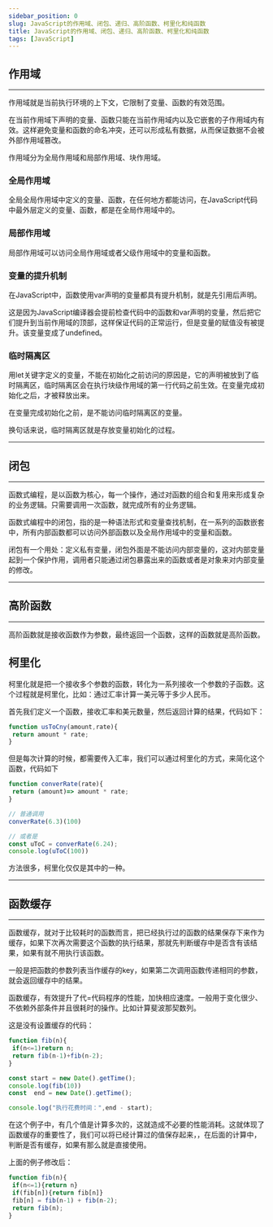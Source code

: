 ```yaml
---
sidebar_position: 0
slug: JavaScript的作用域、闭包、递归、高阶函数、柯里化和纯函数
title: JavaScript的作用域、闭包、递归、高阶函数、柯里化和纯函数
tags: [JavaScript]
---
```



## 作用域

---

作用域就是当前执行环境的上下文，它限制了变量、函数的有效范围。

在当前作用域下声明的变量、函数只能在当前作用域内以及它嵌套的子作用域内有效。这样避免变量和函数的命名冲突，还可以形成私有数据，从而保证数据不会被外部作用域篡改。

作用域分为全局作用域和局部作用域、块作用域。

### 全局作用域

全局全局作用域中定义的变量、函数，在任何地方都能访问，在JavaScript代码中最外层定义的变量、函数，都是在全局作用域中的。

### 局部作用域

局部作用域可以访问全局作用域或者父级作用域中的变量和函数。

### 变量的提升机制

在JavaScript中，函数使用var声明的变量都具有提升机制，就是先引用后声明。

这是因为JavaScript编译器会提前检查代码中的函数和var声明的变量，然后把它们提升到当前作用域的顶部，这样保证代码的正常运行，但是变量的赋值没有被提升。该变量变成了undefined。

### 临时隔离区

用let关键字定义的变量，不能在初始化之前访问的原因是，它的声明被放到了临时隔离区，临时隔离区会在执行块级作用域的第一行代码之前生效。在变量完成初始化之后，才被释放出来。

在变量完成初始化之前，是不能访问临时隔离区的变量。

换句话来说，临时隔离区就是存放变量初始化的过程。

---

## 闭包

---

函数式编程，是以函数为核心，每一个操作，通过对函数的组合和复用来形成复杂的业务逻辑。只需要调用一次函数，就完成所有的业务逻辑。

函数式编程中的闭包，指的是一种语法形式和变量查找机制，在一系列的函数嵌套中，所有内部函数都可以访问外部函数以及全局作用域中的变量和函数。

闭包有一个用处：定义私有变量，闭包外面是不能访问内部变量的，这对内部变量起到一个保护作用，调用者只能通过闭包暴露出来的函数或者是对象来对内部变量的修改。

---

## 高阶函数

---

高阶函数就是接收函数作为参数，最终返回一个函数，这样的函数就是高阶函数。

## 柯里化

柯里化就是把一个接收多个参数的函数，转化为一系列接收一个参数的子函数。这个过程就是柯里化，比如：通过汇率计算一美元等于多少人民币。

首先我们定义一个函数，接收汇率和美元数量，然后返回计算的结果，代码如下：

```js
function usToCny(amount,rate){
 return amount * rate;
}
```

但是每次计算的时候，都需要传入汇率，我们可以通过柯里化的方式，来简化这个函数，代码如下

```js
function converRate(rate){
 return (amount)=> amount * rate;
}

// 普通调用
converRate(6.3)(100)

// 或者是
const uToC = converRate(6.24);
console.log(uToC(100))
```

方法很多，柯里化仅仅是其中的一种。

---

## 函数缓存

---

函数缓存，就对于比较耗时的函数而言，把已经执行过的函数的结果保存下来作为缓存，如果下次再次需要这个函数的执行结果，那就先判断缓存中是否含有该结果，如果有就不用执行该函数。

一般是把函数的参数列表当作缓存的key，如果第二次调用函数传递相同的参数，就会返回缓存中的结果。

函数缓存，有效提升了代=代码程序的性能，加快相应速度。一般用于变化很少、不依赖外部条件并且很耗时的操作。比如计算斐波那契数列。

这是没有设置缓存的代码：

```js
function fib(n){
 if(n<=1)return n;
 return fib(n-1)+fib(n-2);
}

const start = new Date().getTime();
console.log(fib(10))
const  end = new Date().getTime();

console.log("执行花费时间：",end - start);
```

在这个例子中，有几个值是计算多次的，这就造成不必要的性能消耗。这就体现了函数缓存的重要性了，我们可以将已经计算过的值保存起来，，在后面的计算中，判断是否有缓存，如果有那么就是直接使用。

上面的例子修改后：

```js
function fib(n){
 if(n<=1){return n}
 if(fib[n]){return fib[n]}
 fib[n] = fib(n-1) + fib(n-2);
 return fib(n);
}

```
